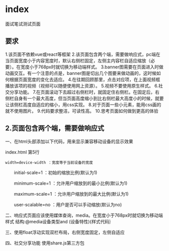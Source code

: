 # index
面试笔试测试页面


## 要求
1.该页面不依赖vue或react等框架
2.该页面包含两个端，需要做响应式，pc端在当页面宽度小于内容宽度时，默认右侧栏固定，左侧主内容栏自适应缩放（必要）。在宽度小于768px时就切换为移动端样式。
3.banner图需要在页面进入时做动画交互。有一个注意的点是，banner图是切出几个图要来做动画的，这时候如何根据页面宽度的变化去适应。
4.在往期回顾那里，点击对应项，在上面视频框播放该项的视频（视频可以随便使用网上资源）。
5.视频不要使用原生样式。
6.社交分享功能。
7.在页面滚动下去超过右侧栏时，就固定住右侧栏。在固定后，右侧栏自身有一个最大高度，但当页面高度缩小到比右侧栏最大高度小的时候，就要让该侧栏高度自适应的缩小，用css实现。
8.对于页面一些小元素，能用css画的就不使用图片。
9.代码要求整洁，可读性高。
10.思考页面如何做到更高的体验

## 2.页面包含两个端，需要做响应式
一、在html头部添加以下代码，用来显示兼容移动设备的显示效果

index.html 第5行<meta name="viewport" content="width=device-width, initial-scale=1, maximum-scale=1, user-scalable=no">

    width=device-width ：宽度等于当前设备的宽度

　　initial-scale=1 ：初始的缩放比例(默认为1)

　　minimum-scale=1 ：允许用户缩放到的最小比例(默认为1)

　　maximum-scale=1 ：允许用户缩放到的最大比例(默认为1)

　　user-scalable=no ：用户是否可以手动缩放(默认为no)

二、响应式页面应该使用媒体查询，media。在宽度小于768px时就切换为移动端样式
结构:@media设备类型and (设备特性){样式代码｝

三、使用float浮动实现双栏布局，右侧宽度固定，左侧自适应


四、社交分享功能
使用share.js第三方包